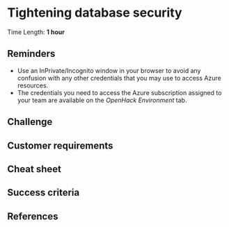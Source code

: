 # Tightening database security

Time Length: **1 hour**

## Reminders

* Use an InPrivate/Incognito window in your browser to avoid any confusion with any other credentials that you may use to access Azure resources.
* The credentials you need to access the Azure subscription assigned to your team are available on the _OpenHack Environment_ tab.

## Challenge

## Customer requirements

## Cheat sheet

## Success criteria

## References
